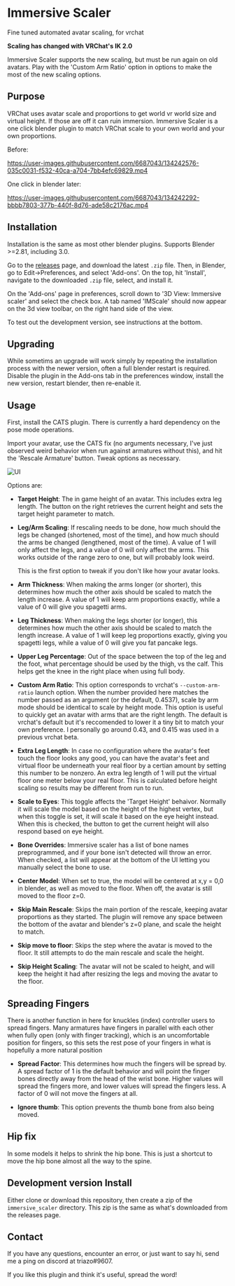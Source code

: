 Immersive Scaler
===========
Fine tuned automated avatar scaling, for vrchat

**Scaling has changed with VRChat's IK 2.0**

Immersive Scaler supports the new scaling, but must be run again on
old avatars. Play with the 'Custom Arm Ratio' option in options to
make the most of the new scaling options.

## Purpose

VRChat uses avatar scale and proportions to get world vr world size
and virtual height. If those are off it can ruin immersion. Immersive
Scaler is a one click blender plugin to match VRChat scale to your own
world and your own proportions.


Before:

https://user-images.githubusercontent.com/6687043/134242576-035c0031-f532-40ca-a704-7bb4efc69829.mp4



One click in blender later:

https://user-images.githubusercontent.com/6687043/134242292-bbbb7803-377b-440f-8d76-ade58c2176ac.mp4


## Installation

Installation is the same as most other blender plugins. Supports
Blender >=2.81, including 3.0.

Go to the
[releases](https://github.com/triazo/immersive_scaler/releases) page,
and download the latest `.zip` file. Then, in Blender, go to
Edit->Preferences, and select 'Add-ons'. On the top, hit 'Install',
navigate to the downloaded `.zip` file, select, and install it.

On the 'Add-ons' page in preferences, scroll down to '3D View:
Immersive scaler' and select the check box. A tab named 'IMScale'
should now appear on the 3d view toolbar, on the right hand side of
the view.

To test out the development version, see instructions at the bottom.

## Upgrading

While sometims an upgrade will work simply by repeating the
installation process with the newer version, often a full blender
restart is required. Disable the plugin in the Add-ons tab in the
preferences window, install the new version, restart blender, then
re-enable it.

## Usage

First, install the CATS plugin. There is currently a hard
dependency on the pose mode operations.

Import your avatar, use the CATS fix (no arguments necessary,
I've just observed weird behavior when run against armatures without
this), and hit the 'Rescale Armature' button. Tweak options as necessary.


![UI](https://triazo.net/files/blender_2021-10-05_17-08-04.png)

Options are:

- **Target Height**: The in game height of an avatar. This includes
  extra leg length. The button on the right retrieves the current
  height and sets the target height parameter to match.

- **Leg/Arm Scaling**: If rescaling needs to be done, how much should the
  legs be changed (shortened, most of the time), and how much should
  the arms be changed (lengthened, most of the time). A value of 1
  will only affect the legs, and a value of 0 will only affect the
  arms. This works outside of the range zero to one, but will probably
  look weird.

  This is the first option to tweak if you don't like how your avatar
  looks.

- **Arm Thickness**: When making the arms longer (or shorter), this
  determines how much the other axis should be scaled to match the
  length increase. A value of 1 will keep arm proportions exactly,
  while a value of 0 will give you spagetti arms.

- **Leg Thickness**: When making the legs shorter (or longer), this
  determines how much the other axis should be scaled to match the
  length increase. A value of 1 will keep leg proportions exactly,
  giving you spagetti legs, while a value of 0 will give you fat pancake
  legs.

- **Upper Leg Percentage**: Out of the space between the top of the leg
  and the foot, what percentage should be used by the thigh, vs the
  calf. This helps get the knee in the right place when using full
  body.
  
- **Custom Arm Ratio**: This option corresponds to vrchat's
  `--custom-arm-ratio` launch option. When the number provided here
  matches the number passed as an argument (or the default, 0.4537),
  scale by arm mode should be identical to scale by height mode. This
  option is useful to quickly get an avatar with arms that are the
  right length. The default is vrchat's default but it's reccomended
  to lower it a tiny bit to match your own preference. I personally go
  around 0.43, and 0.415 was used in a previous vrchat beta.

- **Extra Leg Length**: In case no configuration where the avatar's
  feet touch the floor looks any good, you can have the avatar's feet
  and virtual floor be underneath your real floor by a certian amount
  by setting this number to be nonzero. An extra leg length of 1 will
  put the virtual floor one meter below your real floor. This is
  calculated before height scaling so results may be different from
  run to run.

- **Scale to Eyes**: This toggle affects the 'Target Height'
  behaivor. Normally it will scale the model based on the height of
  the highest vertex, but when this toggle is set, it will scale it
  based on the eye height instead. When this is checked, the button to
  get the current height will also respond based on eye height.

- **Bone Overrides**: Immersive scaler has a list of bone names
  preprogrammed, and if your bone isn't detected will throw an
  error. When checked, a list will appear at the bottom of the UI
  letting you manually select the bone to use.

- **Center Model**: When set to true, the model will be centered at
  x,y = 0,0 in blender, as well as moved to the floor. When off,
  the avatar is still moved to the floor z=0.

- **Skip Main Rescale**: Skips the main portion of the rescale, keeping
  avatar proportions as they started. The plugin will remove any space
  between the bottom of the avatar and blender's z=0 plane, and scale
  the height to match.

- **Skip move to floor**: Skips the step where the avatar is moved to the
  floor. It still attempts to do the main rescale and scale the height.

- **Skip Height Scaling**: The avatar will not be scaled to height, and
  will keep the height it had after resizing the legs and moving the
  avatar to the floor.



## Spreading Fingers

There is another function in here for knuckles (index) controller
users to spread fingers. Many armatures have fingers in parallel with
each other when fully open (only with finger tracking), which is an
uncomfortable position for fingers, so this sets the rest pose of your
fingers in what is hopefully a more natural position

- **Spread Factor**: This determines how much the fingers will be
  spread by. A spread factor of 1 is the default behavior and will
  point the finger bones directly away from the head of the wrist
  bone. Higher values will spread the fingers more, and lower values
  will spread the fingers less. A factor of 0 will not move the
  fingers at all.

- **Ignore thumb**: This option prevents the thumb bone from also being moved.

## Hip fix

In some models it helps to shrink the hip bone. This is just a shortcut
to move the hip bone almost all the way to the spine.

## Development version Install

Either clone or download this repository, then create a zip of the
`immersive_scaler` directory. This zip is the same as what's
downloaded from the releases page.

## Contact

If you have any questions, encounter an error, or just want to say hi,
send me a ping on discord at triazo#9607.

If you like this plugin and think it's useful, spread the word!
